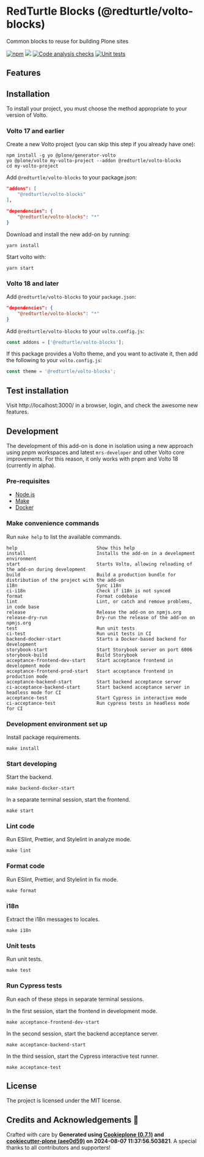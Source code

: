 # RedTurtle Blocks (@redturtle/volto-blocks)

Common blocks to reuse for building Plone sites

[![npm](https://img.shields.io/npm/v/@redturtle/volto-blocks)](https://www.npmjs.com/package/@redturtle/volto-blocks)
[![](https://img.shields.io/badge/-Storybook-ff4785?logo=Storybook&logoColor=white&style=flat-square)](https://redturtle.github.io/volto-blocks/)
[![Code analysis checks](https://github.com/redturtle/volto-blocks/actions/workflows/code.yml/badge.svg)](https://github.com/redturtle/volto-blocks/actions/workflows/code.yml)
[![Unit tests](https://github.com/redturtle/volto-blocks/actions/workflows/unit.yml/badge.svg)](https://github.com/redturtle/volto-blocks/actions/workflows/unit.yml)

## Features

<!-- List your awesome features here -->

## Installation

To install your project, you must choose the method appropriate to your version of Volto.


### Volto 17 and earlier

Create a new Volto project (you can skip this step if you already have one):

```
npm install -g yo @plone/generator-volto
yo @plone/volto my-volto-project --addon @redturtle/volto-blocks
cd my-volto-project
```

Add `@redturtle/volto-blocks` to your package.json:

```JSON
"addons": [
    "@redturtle/volto-blocks"
],

"dependencies": {
    "@redturtle/volto-blocks": "*"
}
```

Download and install the new add-on by running:

```
yarn install
```

Start volto with:

```
yarn start
```

### Volto 18 and later

Add `@redturtle/volto-blocks` to your `package.json`:

```json
"dependencies": {
    "@redturtle/volto-blocks": "*"
}
```

Add `@redturtle/volto-blocks` to your `volto.config.js`:

```javascript
const addons = ['@redturtle/volto-blocks'];
```

If this package provides a Volto theme, and you want to activate it, then add the following to your `volto.config.js`:

```javascript
const theme = '@redturtle/volto-blocks';
```

## Test installation

Visit http://localhost:3000/ in a browser, login, and check the awesome new features.


## Development

The development of this add-on is done in isolation using a new approach using pnpm workspaces and latest `mrs-developer` and other Volto core improvements.
For this reason, it only works with pnpm and Volto 18 (currently in alpha).


### Pre-requisites

-   [Node.js](https://6.docs.plone.org/install/create-project.html#node-js)
-   [Make](https://6.docs.plone.org/install/create-project.html#make)
-   [Docker](https://6.docs.plone.org/install/create-project.html#docker)


### Make convenience commands

Run `make help` to list the available commands.

```text
help                             Show this help
install                          Installs the add-on in a development environment
start                            Starts Volto, allowing reloading of the add-on during development
build                            Build a production bundle for distribution of the project with the add-on
i18n                             Sync i18n
ci-i18n                          Check if i18n is not synced
format                           Format codebase
lint                             Lint, or catch and remove problems, in code base
release                          Release the add-on on npmjs.org
release-dry-run                  Dry-run the release of the add-on on npmjs.org
test                             Run unit tests
ci-test                          Run unit tests in CI
backend-docker-start             Starts a Docker-based backend for development
storybook-start                  Start Storybook server on port 6006
storybook-build                  Build Storybook
acceptance-frontend-dev-start    Start acceptance frontend in development mode
acceptance-frontend-prod-start   Start acceptance frontend in production mode
acceptance-backend-start         Start backend acceptance server
ci-acceptance-backend-start      Start backend acceptance server in headless mode for CI
acceptance-test                  Start Cypress in interactive mode
ci-acceptance-test               Run cypress tests in headless mode for CI
```

### Development environment set up

Install package requirements.

```shell
make install
```

### Start developing

Start the backend.

```shell
make backend-docker-start
```

In a separate terminal session, start the frontend.

```shell
make start
```

### Lint code

Run ESlint, Prettier, and Stylelint in analyze mode.

```shell
make lint
```

### Format code

Run ESlint, Prettier, and Stylelint in fix mode.

```shell
make format
```

### i18n

Extract the i18n messages to locales.

```shell
make i18n
```

### Unit tests

Run unit tests.

```shell
make test
```

### Run Cypress tests

Run each of these steps in separate terminal sessions.

In the first session, start the frontend in development mode.

```shell
make acceptance-frontend-dev-start
```

In the second session, start the backend acceptance server.

```shell
make acceptance-backend-start
```

In the third session, start the Cypress interactive test runner.

```shell
make acceptance-test
```

## License

The project is licensed under the MIT license.

## Credits and Acknowledgements 🙏

Crafted with care by **Generated using [Cookieplone (0.7.1)](https://github.com/plone/cookieplone) and [cookiecutter-plone (aee0d59)](https://github.com/plone/cookiecutter-plone/commit/aee0d59c18bd0dd8af1da9c961014ff87a66ccfa) on 2024-08-07 11:37:56.503821**. A special thanks to all contributors and supporters!
